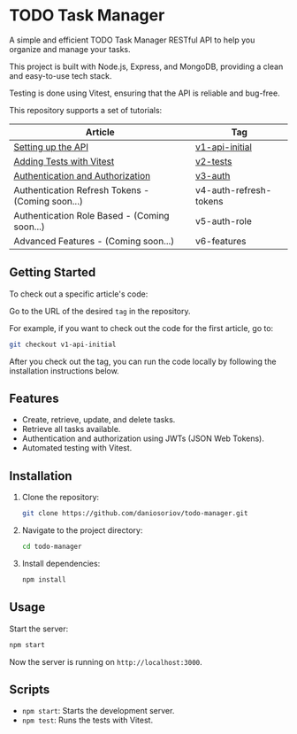 # TODO Task Manager

A simple and efficient TODO Task Manager RESTful API to help you organize and manage your tasks.

This project is built with Node.js, Express, and MongoDB, providing a clean and easy-to-use tech stack.

Testing is done using Vitest, ensuring that the API is reliable and bug-free.

This repository supports a set of tutorials:

| Article                                                                                               | Tag                                                                                       |
|-------------------------------------------------------------------------------------------------------|-------------------------------------------------------------------------------------------|
| [Setting up the API](https://danioshi.substack.com/p/build-your-first-restful-api-with?r=i9w8u)       | [v1-api-initial](https://github.com/daniosoriov/todo-manager/releases/tag/v1-api-initial) |
| [Adding Tests with Vitest](https://danioshi.substack.com/p/how-to-test-your-nodejs-restful-api)       | [v2-tests](https://github.com/daniosoriov/todo-manager/releases/tag/v2-tests)             |
| [Authentication and Authorization](https://danioshi.substack.com/p/securing-your-nodejs-api-with-jwt) | [v3-auth](https://github.com/daniosoriov/todo-manager/releases/tag/v3-auth)               |                                                                                   |
| Authentication Refresh Tokens - (Coming soon...)                                                      | v4-auth-refresh-tokens                                                                    |
| Authentication Role Based - (Coming soon...)                                                          | v5-auth-role                                                                              |
| Advanced Features - (Coming soon...)                                                                  | v6-features                                                                               |

## Getting Started

To check out a specific article's code:

Go to the URL of the desired `tag` in the repository.

For example, if you want to check out the code for the first article, go to:

```bash
git checkout v1-api-initial
```

After you check out the tag, you can run the code locally by following the installation instructions below.

## Features

- Create, retrieve, update, and delete tasks.
- Retrieve all tasks available.
- Authentication and authorization using JWTs (JSON Web Tokens).
- Automated testing with Vitest.

## Installation

1. Clone the repository:
   ```bash
   git clone https://github.com/daniosoriov/todo-manager.git
   ```
2. Navigate to the project directory:
   ```bash
   cd todo-manager
   ```
3. Install dependencies:
   ```bash
   npm install
   ```

## Usage

Start the server:

```bash
npm start
```

Now the server is running on `http://localhost:3000`.

## Scripts

- `npm start`: Starts the development server.
- `npm test`: Runs the tests with Vitest.
